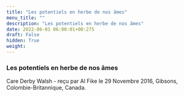 ```yaml
---
title: "Les potentiels en herbe de nos âmes"
menu_title: ""
description: "Les potentiels en herbe de nos âmes"
date: 2022-06-01 06:00:01+00:275
draft: False
hidden: True
weight:
---
```

### Les potentiels en herbe de nos âmes

Care Derby Walsh - reçu par Al Fike le 29 Novembre 2016, Gibsons, Colombie-Britannique, Canada.



